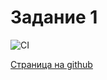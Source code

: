 # Задание 1

![CI](https://github.com/finchik/ahj_dnd_task1/actions/workflows/web.yml/badge.svg)


<a href=https://finchik.github.io/ahj_dnd_task1 target=”_blank”>Страница на github</a>

